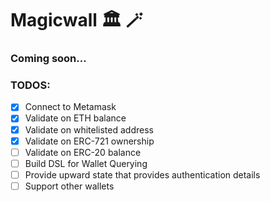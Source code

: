 # Magicwall 🏛️ 🪄
### Coming soon...

### TODOS:
- [x] Connect to Metamask
- [x] Validate on ETH balance
- [x] Validate on whitelisted address
- [x] Validate on ERC-721 ownership
- [ ] Validate on ERC-20 balance
- [ ] Build DSL for Wallet Querying
- [ ] Provide upward state that provides authentication details
- [ ] Support other wallets
